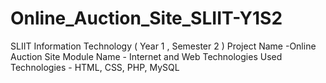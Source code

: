 # Online_Auction_Site_SLIIT-Y1S2
SLIIT Information Technology ( Year 1 , Semester 2 ) Project Name -Online Auction Site Module Name - Internet and Web Technologies Used Technologies - HTML, CSS, PHP, MySQL
